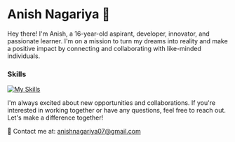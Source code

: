 # Anish Nagariya 👋
Hey there! I'm Anish, a 16-year-old aspirant, developer, innovator, and passionate learner. I'm on a mission to turn my dreams into reality and make a positive impact by connecting and collaborating with like-minded individuals.

### Skills
[![My Skills](https://skillicons.dev/icons?i=aws,gcp,py,mongodb,tensorflow,git,cpp,css,html,js,&perline=5)](https://skillicons.dev)

I'm always excited about new opportunities and collaborations. If you're interested in working together or have any questions, feel free to reach out. Let's make a difference together!

📧 Contact me at: [anishnagariya07@gmail.com](anishnagariya07@gmail.com)
